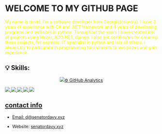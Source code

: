 
# WELCOME TO MY GITHUB PAGE


<p style="color: #f4fc03;">
My name is david. I'm a software developer from Georgia(country). I have 3 years of experience with C# and .NET framework and 4 years of developing programs and websites in python. Throughout the years I have created lots of projects using blazor, ADO.NET, django. I also got certificates for creating these projects, for example: IT specialist in python and lots of others. I always try to participate in programming tournaments to win prizes and gain experience. 
</p>

  

## 💡 Skills:

<p align="center">
  <a href="https://skillicons.dev">
    <img src="https://skillicons.dev/icons?i=git,photoshop,docker,c,vim,sqlite,cpp,c#,.net>
  </a>
</p>

## ⚙️ GitHub Analytics


  ![](https://github-profile-summary-cards.vercel.app/api/cards/profile-details?username=SenatorArmstrong228&theme=dracula)
  ![](https://github-profile-summary-cards.vercel.app/api/cards/repos-per-language?username=SenatorArmstrong228&theme=dracula)
  ![](https://github-profile-summary-cards.vercel.app/api/cards/most-commit-language?username=SenatorArmstrong228&theme=dracula)
  ![](https://github-profile-summary-cards.vercel.app/api/cards/stats?username=SenatorArmstrong228&theme=dracula)
  ![](https://github-profile-summary-cards.vercel.app/api/cards/productive-time?username=SenatorArmstrong228&theme=dracula)


## contact info
 - Email: d@senatordavy.xyz
 + Website:  [senatordavy.xyz](https://senatordavy.xyz)



